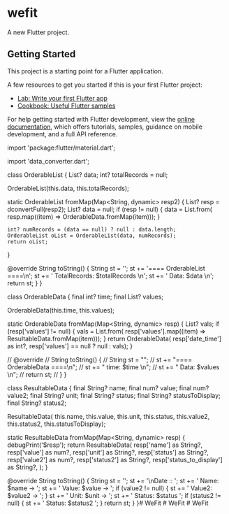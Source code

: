 # wefit

A new Flutter project.

## Getting Started

This project is a starting point for a Flutter application.

A few resources to get you started if this is your first Flutter project:

- [Lab: Write your first Flutter app](https://docs.flutter.dev/get-started/codelab)
- [Cookbook: Useful Flutter samples](https://docs.flutter.dev/cookbook)

For help getting started with Flutter development, view the
[online documentation](https://docs.flutter.dev/), which offers tutorials,
samples, guidance on mobile development, and a full API reference.



import 'package:flutter/material.dart';

import 'data_converter.dart';

class OrderableList {
  List<OrderableData>? data;
  int? totalRecords = null;

  OrderableList(this.data, this.totalRecords);

  static OrderableList fromMap(Map<String, dynamic> resp2) {
    List? resp = dconvertFull(resp2);
    List<OrderableData>? data = null;
    if (resp != null) {
      data = List<OrderableData>.from(
          resp.map((item) => OrderableData.fromMap(item)));
    }

    int? numRecords = (data == null) ? null : data.length;
    OrderableList oList = OrderableList(data, numRecords);
    return oList;
  }

  @override
  String toString() {
    String st = '';
    st += '==== OrderableList ====\n';
    st += ' TotalRecords: $totalRecords \n';
    st += ' Data: $data \n';
    return st;
  }
}

class OrderableData {
  final int? time;
  final List<ResultableData>? values;

  OrderableData(this.time, this.values);

  static OrderableData fromMap(Map<String, dynamic> resp) {
    List<ResultableData>? vals;
    if (resp['values'] != null) {
      vals = List<ResultableData>.from(
          resp['values'].map((item) => ResultableData.fromMap(item)));
    }
    return OrderableData(
        resp['date_time'] as int?, resp['values'] == null ? null : vals);
  }

  // @override
  // String toString() {
  //   String st = "";
  //   st += "==== OrderableData ====\n";
  //   st += " time: $time \n";
  //   st += " Data: $values \n";
  //   return st;
  // }
}

class ResultableData {
  final String? name;
  final num? value;
  final num? value2;
  final String? unit;
  final String? status;
  final String? statusToDisplay;
  final String? status2;

  ResultableData(
      this.name, this.value, this.unit, this.status, this.value2, this.status2, this.statusToDisplay);

  static ResultableData fromMap(Map<String, dynamic> resp) {
    debugPrint('$resp');
    return ResultableData(
      resp['name'] as String?,
      resp['value'] as num?,
      resp['unit'] as String?,
      resp['status'] as String?,
      resp['value2'] as num?,
      resp['status2'] as String?,
      resp['status_to_display'] as String?,
    );
  }

  @override
  String toString() {
    String st = '';
    st += '\nDate :: ';
    st += ' Name: $name -> ';
    st += ' Value: $value -> ';
    if (value2 != null)
      { st += ' Value2: $value2 -> '; }
    st += ' Unit: $unit -> ';
    st += ' Status: $status ';
    if (status2 != null)
      { st += ' Status: $status2 '; }
    return st;
  }
}#   W e F i t  
 #   W e F i t  
 #   W e F i t  
 